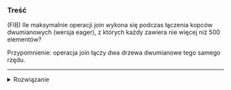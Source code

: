 ### Treść
(FIB)
Ile maksymalnie operacji join wykona się podczas łączenia kopców dwumianowych (wersja eager), z których każdy zawiera nie więcej niż 500 elementów?

Przypomnienie: operacja join łączy dwa drzewa dwumianowe tego samego rzędu.

------
<details><summary>Rozwiązanie</summary>
<p>
    
Fakt. Kopiec dwumianowy zawierający n elementów składa się z co najwyżej ceil(logn) różnych drzew dwumianowych.
Korzystając z powyższego faktu będziemy mieli maksymalnie log2(500) = 9 drzew w kopcach, które zamierzamy złączyć, a to oznacza, że będzie max 9 operacji join.


